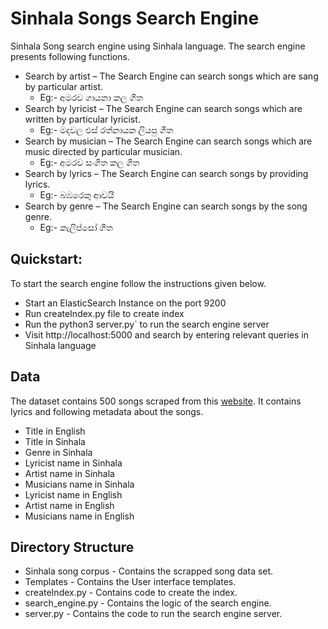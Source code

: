 # Sinhala Songs Search Engine

Sinhala Song search engine using Sinhala language. The search engine presents following functions.

* Search by artist – The Search Engine can search songs which are sang by particular artist.
     * Eg:- අමරව ගායනා කල ගීත
* Search by lyricist – The Search Engine can search songs which are written by particular lyricist.
     * Eg:- මදවල එස් රත්නායක ලියපු ගීත
* Search by musician – The Search Engine can search songs which are music directed by particular musician.
     * Eg:- අමරව සංගීත කල ගීත
* Search by lyrics – The Search Engine can search songs by providing lyrics.
     * Eg:- බඹරෙකු ආවයි
* Search by genre – The Search Engine can search songs by the song genre.
     * Eg:- කැලිප්සෝ ගීත
     

## Quickstart:
To start the search engine follow the instructions given below.
* Start an ElasticSearch Instance on the port 9200
* Run createIndex.py file to create index
* Run the python3 server.py` to run the search engine server
* Visit http://localhost:5000 and search by entering relevant queries in Sinhala language

## Data
The dataset contains 500 songs scraped from this [website](http://sinhalasongbook.com/). It contains lyrics and following metadata about the songs.

* Title in English
* Title in Sinhala
* Genre in Sinhala
* Lyricist name in Sinhala
* Artist name in Sinhala
* Musicians name in Sinhala
* Lyricist name in English
* Artist name in English
* Musicians name in English


## Directory Structure

* Sinhala song corpus - Contains the scrapped song data set.
* Templates - Contains the User interface templates.
* createIndex.py - Contains code to create the index.
* search_engine.py - Contains the logic of the search engine.
* server.py - Contains the code to run the search engine server.




